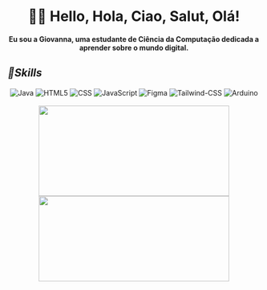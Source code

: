 <h1 align="Center"> 👋🌺 Hello, Hola, Ciao, Salut, Olá!</h1>
<h4 align="Center">Eu sou a Giovanna, uma estudante de Ciência da Computação dedicada a aprender sobre o mundo digital.</h4>
<h2><em>🚀Skills</em></h3>
<div style="display: inline_block" align="center">
    <img align="center" alt="Java" src="https://img.shields.io/badge/Java-ED8B00?style=for-the-badge&logo=openjdk&logoColor=white">
    <img align="center" alt="HTML5" src="https://img.shields.io/badge/HTML5-E34F26?style=for-the-badge&logo=html5&logoColor=white">
    <img align="center" alt="CSS" src="https://img.shields.io/badge/CSS3-1572B6?style=for-the-badge&logo=css3&logoColor=white">
    <img align="center" alt="JavaScript" src="https://img.shields.io/badge/JavaScript-F7DF1E?style=for-the-badge&logo=javascript&logoColor=black">
    <img align="center" alt="Figma" src="https://img.shields.io/badge/Figma-F24E1E?style=for-the-badge&logo=figma&logoColor=white">    
    <img align="center" alt="Tailwind-CSS" src="https://img.shields.io/badge/Tailwind_CSS-38B2AC?style=for-the-badge&logo=tailwind-css&logoColor=white">
    <img align="center" alt="Arduino" src="https://img.shields.io/badge/Arduino-00979D?style=for-the-badge&logo=Arduino&logoColor=white">
</div>
<br>
<div align="center">
    <img height="180em" width="380em" src="https://github-readme-stats.vercel.app/api?username=GiovannaSPenido&show_icons=true&theme=synthwave">
    <img height="170em" width="380em" src="https://github-readme-stats.vercel.app/api/top-langs/?username=GiovannaSPenido&langs_count=10&layout=compact&theme=synthwave&hide_border=true"/>
</div>

